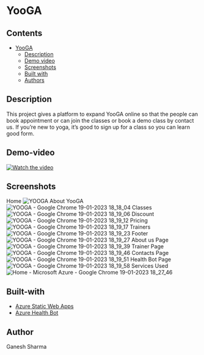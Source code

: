# YooGA

## Contents

- [YooGA](#YooGA)
  - [Description](#description)
  - [Demo video](#demo-video)
  - [Screenshots](#screenshots)
  - [Built with](#built-with)
  - [Authors](#authors)

## Description
 This project gives a platform to expand YooGA online so that the people can book appointment or can join the classes or book a demo class by contact us.
 If you’re new to yoga, it’s good to sign up for a class so you can learn good form.
 
## Demo-video
 [![Watch the video](https://user-images.githubusercontent.com/85476926/213444731-42f5cb1d-45a4-4602-8001-37db2e88f05c.png)](https://youtu.be/PhqDvGLCQj8)

## Screenshots
Home
![YOOGA](https://user-images.githubusercontent.com/85476926/213447251-ad214238-b4e7-4975-a6ab-b594cc7b060a.png)
About YooGA
![YOOGA - Google Chrome 19-01-2023 18_18_04](https://user-images.githubusercontent.com/85476926/213447274-2cc5507e-7d29-4b08-876b-4b0a88a96a72.png)
Classes
![YOOGA - Google Chrome 19-01-2023 18_19_06](https://user-images.githubusercontent.com/85476926/213447282-fb78d3ac-3526-4b6c-b7a1-745fa44a7558.png)
Discount
![YOOGA - Google Chrome 19-01-2023 18_19_12](https://user-images.githubusercontent.com/85476926/213447316-7ab96776-2e6f-46a7-ade7-5aef24392f0c.png)
Pricing
![YOOGA - Google Chrome 19-01-2023 18_19_17](https://user-images.githubusercontent.com/85476926/213447320-b021cde8-363c-41bd-9f39-a966c97b1566.png)
Trainers
![YOOGA - Google Chrome 19-01-2023 18_19_23](https://user-images.githubusercontent.com/85476926/213447325-9749e2d6-ef95-422c-9b1e-a894e6fe150b.png)
Footer 
![YOOGA - Google Chrome 19-01-2023 18_19_27](https://user-images.githubusercontent.com/85476926/213447340-574be8c1-8dd9-498c-8ed0-47cbee939571.png)
About us Page
![YOOGA - Google Chrome 19-01-2023 18_19_39](https://user-images.githubusercontent.com/85476926/213447344-c7502a37-3dbf-4ad3-a52e-3e4bea4380a3.png)
Trainer Page
![YOOGA - Google Chrome 19-01-2023 18_19_46](https://user-images.githubusercontent.com/85476926/213447347-3ba63a19-a07d-412e-800d-ee70e8c4fe33.png)
Contacts Page
![YOOGA - Google Chrome 19-01-2023 18_19_51](https://user-images.githubusercontent.com/85476926/213447357-2e691a0e-01fd-4667-a90c-1c36e099110d.png)
Health Bot Page
![YOOGA - Google Chrome 19-01-2023 18_19_58](https://user-images.githubusercontent.com/85476926/213447359-4831f568-86aa-4c88-a835-d9c5efb1142a.png)
Services Used
![Home - Microsoft Azure - Google Chrome 19-01-2023 18_27_46](https://user-images.githubusercontent.com/85476926/213448898-df99de73-fdee-455c-be26-d0a5ab2a8168.png)

## Built-with
- [Azure Static Web Apps](https://azure.microsoft.com/en-au/products/app-service/static/)
- [Azure Health Bot](https://azure.microsoft.com/en-us/products/bot-services/health-bot/)

## Author
 Ganesh Sharma
